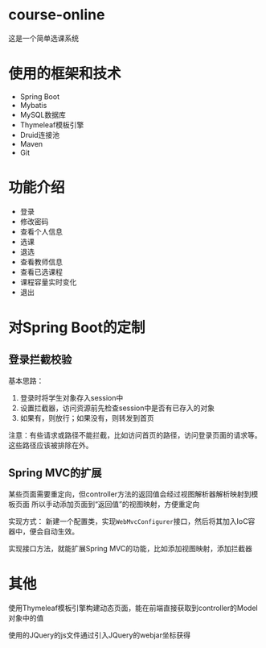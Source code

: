 # course-online
这是一个简单选课系统
# 使用的框架和技术
- Spring Boot
- Mybatis
- MySQL数据库
- Thymeleaf模板引擎
- Druid连接池
- Maven
- Git
# 功能介绍
- 登录
- 修改密码
- 查看个人信息
- 选课
- 退选
- 查看教师信息
- 查看已选课程
- 课程容量实时变化
- 退出
# 对Spring Boot的定制
## 登录拦截校验

基本思路：
1. 登录时将学生对象存入session中
2. 设置拦截器，访问资源前先检查session中是否有已存入的对象
3. 如果有，则放行；如果没有，则转发到首页

注意：有些请求或路径不能拦截，比如访问首页的路径，访问登录页面的请求等。
这些路径应该被排除在外。


## Spring MVC的扩展

某些页面需要重定向，但controller方法的返回值会经过视图解析器解析映射到模板页面
所以手动添加页面到“返回值”的视图映射，方便重定向

实现方式：
新建一个配置类，实现`WebMvcConfigurer`接口，然后将其加入IoC容器中，便会自动生效。

实现接口方法，就能扩展Spring MVC的功能，比如添加视图映射，添加拦截器

# 其他
使用Thymeleaf模板引擎构建动态页面，能在前端直接获取到controller的Model对象中的值

使用的JQuery的js文件通过引入JQuery的webjar坐标获得
